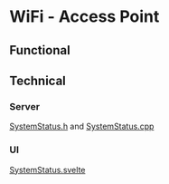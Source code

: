 # WiFi - Access Point

## Functional

## Technical

### Server

[SystemStatus.h](https://github.com/ewowi/MoonBase/blob/main/lib/framework/SystemStatus.h) and [SystemStatus.cpp](https://github.com/ewowi/MoonBase/blob/main/lib/framework/SystemStatus.cpp)

### UI

[SystemStatus.svelte](https://github.com/ewowi/MoonBase/blob/main/interface/src/routes/system/status/SystemStatus.svelte)
